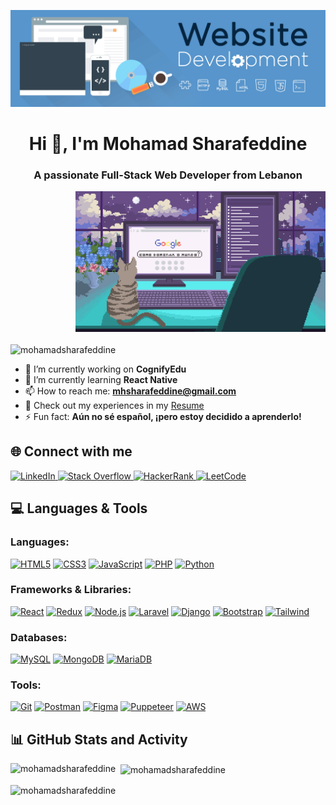 ![MasterHead](assets/Website_Development_Banner.gif)

<h1 align="center">Hi 👋, I'm Mohamad Sharafeddine</h1>
<h3 align="center">A passionate Full-Stack Web Developer from Lebanon</h3>

<img align="right" alt="Coding" width="400" src="assets/Rule_The_World_Cat.gif" style="margin-bottom: 20px;">

<p align="left"> 
  <img src="https://komarev.com/ghpvc/?username=mohamadsharafeddine&label=Profile%20views&color=0e75b6&style=flat" alt="mohamadsharafeddine" /> 
</p>

- 🔭 I’m currently working on **CognifyEdu**
- 🌱 I’m currently learning **React Native**
- 📫 How to reach me: **mhsharafeddine@gmail.com**
- 📄 Check out my experiences in my [Resume](https://drive.google.com/file/d/1-H3tsu9mRPuJ5zKzAjwHFK5o76UZuVPt/view?usp=sharing)
- ⚡ Fun fact: **Aún no sé español, ¡pero estoy decidido a aprenderlo!**

<h2 align="left">🌐 Connect with me</h2>

<p align="left">
  <a href="https://linkedin.com/in/mohamad-sharafeddine" target="blank">
    <img src="https://img.shields.io/badge/LinkedIn-0A66C2?style=for-the-badge&logo=linkedin&logoColor=white" alt="LinkedIn" />
  </a>
  <a href="https://stackoverflow.com/users/mhsharafeddine" target="blank">
    <img src="https://img.shields.io/badge/Stack_Overflow-F58025?style=for-the-badge&logo=stackoverflow&logoColor=white" alt="Stack Overflow" />
  </a>
  <a href="https://www.hackerrank.com/mhsharafeddine" target="blank">
    <img src="https://img.shields.io/badge/HackerRank-00EA64?style=for-the-badge&logo=hackerrank&logoColor=white" alt="HackerRank" />
  </a>
  <a href="https://www.leetcode.com/mhsharafeddine" target="blank">
    <img src="https://img.shields.io/badge/LeetCode-FFA116?style=for-the-badge&logo=leetcode&logoColor=white" alt="LeetCode" />
  </a>
</p>

<h2 align="left">💻 Languages & Tools</h2>

### **Languages:**

[![HTML5](https://img.shields.io/badge/HTML5-E34F26?style=for-the-badge&logo=html5&logoColor=white)](https://developer.mozilla.org/en-US/docs/Web/HTML)
[![CSS3](https://img.shields.io/badge/CSS3-1572B6?style=for-the-badge&logo=css3&logoColor=white)](https://developer.mozilla.org/en-US/docs/Web/CSS)
[![JavaScript](https://img.shields.io/badge/JavaScript-323330?style=for-the-badge&logo=javascript&logoColor=F7DF1E)](https://developer.mozilla.org/en-US/docs/Web/JavaScript)
[![PHP](https://img.shields.io/badge/PHP-777BB4?style=for-the-badge&logo=php&logoColor=white)](https://www.php.net/)
[![Python](https://img.shields.io/badge/Python-3776AB?style=for-the-badge&logo=python&logoColor=white)](https://www.python.org/)

### **Frameworks & Libraries:**

[![React](https://img.shields.io/badge/React-20232A?style=for-the-badge&logo=react&logoColor=61DAFB)](https://reactjs.org/)
[![Redux](https://img.shields.io/badge/Redux-764ABC?style=for-the-badge&logo=redux&logoColor=white)](https://redux.js.org/)
[![Node.js](https://img.shields.io/badge/Node.js-339933?style=for-the-badge&logo=nodedotjs&logoColor=white)](https://nodejs.org/)
[![Laravel](https://img.shields.io/badge/Laravel-FF2D20?style=for-the-badge&logo=laravel&logoColor=white)](https://laravel.com/)
[![Django](https://img.shields.io/badge/Django-092E20?style=for-the-badge&logo=django&logoColor=white)](https://www.djangoproject.com/)
[![Bootstrap](https://img.shields.io/badge/Bootstrap-563D7C?style=for-the-badge&logo=bootstrap&logoColor=white)](https://getbootstrap.com/)
[![Tailwind](https://img.shields.io/badge/Tailwind_CSS-06B6D4?style=for-the-badge&logo=tailwind-css&logoColor=white)](https://tailwindcss.com/)

### **Databases:**

[![MySQL](https://img.shields.io/badge/MySQL-4479A1?style=for-the-badge&logo=mysql&logoColor=white)](https://www.mysql.com/)
[![MongoDB](https://img.shields.io/badge/MongoDB-47A248?style=for-the-badge&logo=mongodb&logoColor=white)](https://www.mongodb.com/)
[![MariaDB](https://img.shields.io/badge/MariaDB-003545?style=for-the-badge&logo=mariadb&logoColor=white)](https://mariadb.org/)

### **Tools:**

[![Git](https://img.shields.io/badge/Git-F05032?style=for-the-badge&logo=git&logoColor=white)](https://git-scm.com/)
[![Postman](https://img.shields.io/badge/Postman-FF6C37?style=for-the-badge&logo=postman&logoColor=white)](https://www.postman.com/)
[![Figma](https://img.shields.io/badge/Figma-F24E1E?style=for-the-badge&logo=figma&logoColor=white)](https://www.figma.com/)
[![Puppeteer](https://img.shields.io/badge/Puppeteer-1C1E24?style=for-the-badge&logo=puppeteer&logoColor=white)](https://pptr.dev/)
[![AWS](https://img.shields.io/badge/AWS-232F3E?style=for-the-badge&logo=amazon-aws&logoColor=white)](https://aws.amazon.com/)


<h2 align="left">📊 GitHub Stats and Activity</h2>

<p>
  <img align="left" src="https://github-readme-stats.vercel.app/api/top-langs?username=mohamadsharafeddine&show_icons=true&locale=en&layout=compact&theme=transparent" alt="mohamadsharafeddine" />
</p>
<p>&nbsp;
  <img align="center" src="https://github-readme-stats.vercel.app/api?username=mohamadsharafeddine&show_icons=true&locale=en&theme=transparent" alt="mohamadsharafeddine" />
</p>
<p>
  <img align="center" src="https://github-readme-streak-stats.herokuapp.com/?user=mohamadsharafeddine&theme=transparent" alt="mohamadsharafeddine" />
</p>

